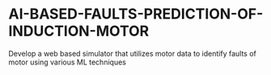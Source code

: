 # AI-BASED-FAULTS-PREDICTION-OF-INDUCTION-MOTOR
Develop a web based simulator that utilizes motor data to identify faults of motor using various ML techniques
